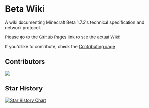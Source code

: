 # Beta Wiki
A wiki documenting Minecraft Beta 1.7.3's technical specification and network protocol.

Please go to the [GitHub Pages link](https://OfficialPixelBrush.github.io/beta-wiki) to see the actual Wiki!

If you'd like to contribute, check the [Contributing page](https://OfficialPixelBrush.github.io/beta-wiki/CONTRIBUTING)

## Contributors
<a href="https://github.com/OfficialPixelBrush/beta-wiki/graphs/contributors">
  <img src="https://contrib.rocks/image?repo=OfficialPixelBrush/beta-wiki" />
</a>

## Star History

<a href="https://www.star-history.com/#OfficialPixelBrush/beta-wiki&Date">
 <picture>
   <source media="(prefers-color-scheme: dark)" srcset="https://api.star-history.com/svg?repos=OfficialPixelBrush/beta-wiki&type=Date&theme=dark" />
   <source media="(prefers-color-scheme: light)" srcset="https://api.star-history.com/svg?repos=OfficialPixelBrush/beta-wiki&type=Date" />
   <img alt="Star History Chart" src="https://api.star-history.com/svg?repos=OfficialPixelBrush/beta-wiki&type=Date" />
 </picture>
</a>